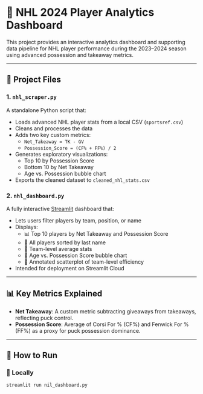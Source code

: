 # 🏒 NHL 2024 Player Analytics Dashboard

This project provides an interactive analytics dashboard and supporting data pipeline for NHL player performance during the 2023–2024 season using advanced possession and takeaway metrics.

---

## 📁 Project Files

### 1. `nhl_scraper.py`
A standalone Python script that:
- Loads advanced NHL player stats from a local CSV (`sportsref.csv`)
- Cleans and processes the data
- Adds two key custom metrics:
  - `Net_Takeaway = TK - GV`
  - `Possession_Score = (CF% + FF%) / 2`
- Generates exploratory visualizations:
  - Top 10 by Possession Score
  - Bottom 10 by Net Takeaway
  - Age vs. Possession bubble chart
- Exports the cleaned dataset to `cleaned_nhl_stats.csv`

### 2. `nhl_dashboard.py`
A fully interactive [Streamlit](https://streamlit.io) dashboard that:
- Lets users filter players by team, position, or name
- Displays:
  - 📊 Top 10 players by Net Takeaway and Possession Score
  - 🔢 All players sorted by last name
  - 🧠 Team-level average stats
  - 🔘 Age vs. Possession Score bubble chart
  - 📍 Annotated scatterplot of team-level efficiency
- Intended for deployment on Streamlit Cloud

---

## 📊 Key Metrics Explained

- **Net Takeaway**: A custom metric subtracting giveaways from takeaways, reflecting puck control.
- **Possession Score**: Average of Corsi For % (CF%) and Fenwick For % (FF%) as a proxy for puck possession dominance.

---

## 🚀 How to Run

### 📌 Locally
```bash
streamlit run nil_dashboard.py
